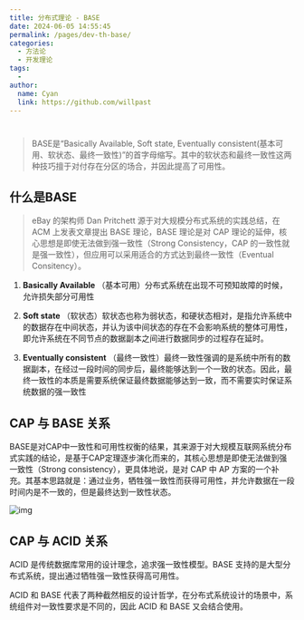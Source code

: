 ```yaml
---
title: 分布式理论 - BASE
date: 2024-06-05 14:55:45
permalink: /pages/dev-th-base/
categories:
  - 方法论
  - 开发理论
tags:
  - 
author: 
  name: Cyan
  link: https://github.com/willpast
---
```

# 

> BASE是“Basically Available, Soft state, Eventually
> consistent(基本可用、软状态、最终一致性)”的首字母缩写。其中的软状态和最终一致性这两种技巧擅于对付存在分区的场合，并因此提高了可用性。
 
## 什么是BASE

> eBay 的架构师 Dan Pritchett 源于对大规模分布式系统的实践总结，在 ACM 上发表文章提出 BASE 理论，BASE 理论是对 CAP
> 理论的延伸，核心思想是即使无法做到强一致性（Strong Consistency，CAP
> 的一致性就是强一致性），但应用可以采用适合的方式达到最终一致性（Eventual Consitency）。

  1. **Basically Available** （基本可用）分布式系统在出现不可预知故障的时候，允许损失部分可用性

  2. **Soft state** （软状态）软状态也称为弱状态，和硬状态相对，是指允许系统中的数据存在中间状态，并认为该中间状态的存在不会影响系统的整体可用性，即允许系统在不同节点的数据副本之间进行数据同步的过程存在延时。

  3. **Eventually consistent** （最终一致性）最终一致性强调的是系统中所有的数据副本，在经过一段时间的同步后，最终能够达到一个一致的状态。因此，最终一致性的本质是需要系统保证最终数据能够达到一致，而不需要实时保证系统数据的强一致性

## CAP 与 BASE 关系

BASE是对CAP中一致性和可用性权衡的结果，其来源于对大规模互联网系统分布式实践的结论，是基于CAP定理逐步演化而来的，其核心思想是即使无法做到强一致性（Strong
consistency），更具体地说，是对 CAP 中 AP
方案的一个补充。其基本思路就是：通过业务，牺牲强一致性而获得可用性，并允许数据在一段时间内是不一致的，但是最终达到一致性状态。

![img](https://cdn.jsdelivr.net/gh/willpast/image/blog/ka_java/arch/arch-cap-2.png)

## CAP 与 ACID 关系

ACID 是传统数据库常用的设计理念，追求强一致性模型。BASE 支持的是大型分布式系统，提出通过牺牲强一致性获得高可用性。

ACID 和 BASE 代表了两种截然相反的设计哲学，在分布式系统设计的场景中，系统组件对一致性要求是不同的，因此 ACID 和 BASE 又会结合使用。


 